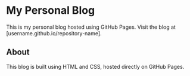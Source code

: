 # My Personal Blog

This is my personal blog hosted using GitHub Pages. Visit the blog at [username.github.io/repository-name].

## About

This blog is built using HTML and CSS, hosted directly on GitHub Pages.
